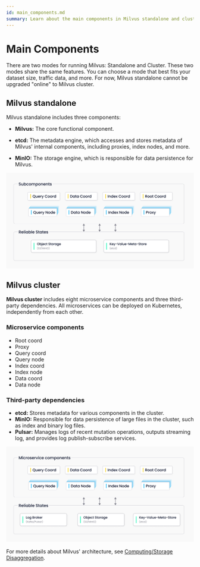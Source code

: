 ```yaml
---
id: main_components.md
summary: Learn about the main components in Milvus standalone and cluster.
---
```


# Main Components

There are two modes for running Milvus: Standalone and Cluster. These two modes share the same features. You can choose a mode that best fits your dataset size, traffic data, and more. For now, Milvus standalone cannot be upgraded "online" to Milvus cluster. 

## Milvus standalone

 Milvus standalone includes three components:

- **Milvus:** The core functional component. 

- **etcd:** The metadata engine, which accesses and stores metadata of Milvus' internal components, including proxies, index nodes, and more. 

- **MinIO:** The storage engine, which is responsible for data persistence for Milvus.

![Standalone_architecture](../../../../assets/standalone_architecture.jpg "Milvus standalone architecture.")

## Milvus cluster

**Milvus cluster** includes eight microservice components and three third-party dependencies. All microservices can be deployed on Kubernetes, independently from each other. 

### Microservice components

- Root coord
- Proxy 
- Query coord 
- Query node 
- Index coord 
- Index node 
- Data coord 
- Data node

### Third-party dependencies

- **etcd:** Stores metadata for various components in the cluster. 
- **MinIO:**  Responsible for data persistence of large files in the cluster, such as index and binary log files. 
- **Pulsar:** Manages logs of recent mutation operations, outputs streaming log, and provides log publish-subscribe services.

![Distributed_architecture](../../../../assets/distributed_architecture.jpg "Milvus cluster architecture.")

For more details about Milvus' architecture, see [Computing/Storage Disaggregation](four_layers.md).
